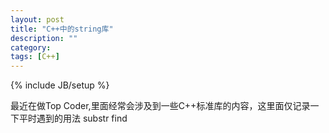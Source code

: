 ```yaml
---
layout: post
title: "C++中的string库"
description: ""
category: 
tags: [C++]
---
```

{% include JB/setup %}

最近在做Top Coder,里面经常会涉及到一些C++标准库的内容，这里面仅记录一下平时遇到的用法
substr
find
